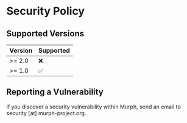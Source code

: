 # Security Policy

## Supported Versions

| Version    | Supported          |
| ---------- | ---------          |
| >= 2.0     | :x:                |
| >= 1.0     | :white_check_mark: |

## Reporting a Vulnerability

If you discover a security vulnerability within Murph, send an email to security [at] murph-project.org.
